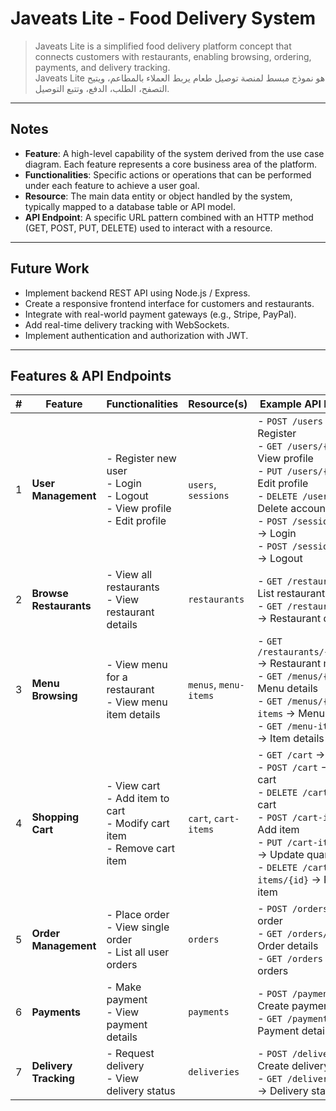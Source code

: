 # Javeats Lite - Food Delivery System

> Javeats Lite is a simplified food delivery platform concept that connects customers with restaurants, enabling browsing, ordering, payments, and delivery tracking.  
> Javeats Lite هو نموذج مبسط لمنصة توصيل طعام يربط العملاء بالمطاعم، ويتيح التصفح، الطلب، الدفع، وتتبع التوصيل.

---

## Notes
- **Feature**: A high-level capability of the system derived from the use case diagram. Each feature represents a core business area of the platform.
- **Functionalities**: Specific actions or operations that can be performed under each feature to achieve a user goal.
- **Resource**: The main data entity or object handled by the system, typically mapped to a database table or API model.
- **API Endpoint**: A specific URL pattern combined with an HTTP method (GET, POST, PUT, DELETE) used to interact with a resource.

---

## Future Work
- Implement backend REST API using Node.js / Express.
- Create a responsive frontend interface for customers and restaurants.
- Integrate with real-world payment gateways (e.g., Stripe, PayPal).
- Add real-time delivery tracking with WebSockets.
- Implement authentication and authorization with JWT.

---

## Features & API Endpoints

| # | Feature               | Functionalities                                                                 | Resource(s)           | Example API Endpoints                                                                 |
|---|-----------------------|---------------------------------------------------------------------------------|-----------------------|---------------------------------------------------------------------------------------|
| 1 | **User Management**   | - Register new user<br>- Login<br>- Logout<br>- View profile<br>- Edit profile  | `users`, `sessions`   | - `POST /users` → Register<br>- `GET /users/{id}` → View profile<br>- `PUT /users/{id}` → Edit profile<br>- `DELETE /users/{id}` → Delete account<br>- `POST /sessions/login` → Login<br>- `POST /sessions/logout` → Logout |
| 2 | **Browse Restaurants**| - View all restaurants<br>- View restaurant details                            | `restaurants`         | - `GET /restaurants` → List restaurants<br>- `GET /restaurants/{id}` → Restaurant details |
| 3 | **Menu Browsing**     | - View menu for a restaurant<br>- View menu item details                        | `menus`, `menu-items` | - `GET /restaurants/{id}/menus` → Restaurant menus<br>- `GET /menus/{id}` → Menu details<br>- `GET /menus/{id}/menu-items` → Menu items<br>- `GET /menu-items/{id}` → Item details |
| 4 | **Shopping Cart**     | - View cart<br>- Add item to cart<br>- Modify cart item<br>- Remove cart item   | `cart`, `cart-items`  | - `GET /cart` → View cart<br>- `POST /cart` → Create cart<br>- `DELETE /cart` → Empty cart<br>- `POST /cart-items` → Add item<br>- `PUT /cart-items/{id}` → Update quantity<br>- `DELETE /cart-items/{id}` → Remove item |
| 5 | **Order Management**  | - Place order<br>- View single order<br>- List all user orders                  | `orders`              | - `POST /orders` → Create order<br>- `GET /orders/{id}` → Order details<br>- `GET /orders` → User orders |
| 6 | **Payments**          | - Make payment<br>- View payment details                                        | `payments`            | - `POST /payments` → Create payment<br>- `GET /payments/{id}` → Payment details |
| 7 | **Delivery Tracking** | - Request delivery<br>- View delivery status                                    | `deliveries`          | - `POST /deliveries` → Create delivery<br>- `GET /deliveries/{id}` → Delivery status |
